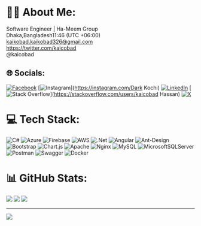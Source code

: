 # 👨‍💻 About Me:
Software Engineer | Ha-Meem Group<br>Dhaka,Bangladesh11:46 (UTC +06:00)<br>kaikobad.kaikobad326@gmail.com<br>https://twitter.com/kaicobad<br>@kaicobad


## 🌐 Socials:
[![Facebook](https://img.shields.io/badge/Facebook-%231877F2.svg?logo=Facebook&logoColor=white)](https://www.facebook.com/kaikobad.hassan) 
[![Instagram](https://img.shields.io/badge/Instagram-%23E4405F.svg?logo=Instagram&logoColor=white)](https://instagram.com/Dark Kochi) 
[![LinkedIn](https://img.shields.io/badge/LinkedIn-%230077B5.svg?logo=linkedin&logoColor=white)](https://linkedin.com/in/Kaicobad) 
[![Stack Overflow](https://img.shields.io/badge/-Stackoverflow-FE7A16?logo=stack-overflow&logoColor=white)](https://stackoverflow.com/users/kaicobad Hassan)
 [![X](https://img.shields.io/badge/X-black.svg?logo=X&logoColor=white)](https://x.com/kaicobad) 

# 💻 Tech Stack:
![C#](https://img.shields.io/badge/c%23-%23239120.svg?style=for-the-badge&logo=csharp&logoColor=white) ![Azure](https://img.shields.io/badge/azure-%230072C6.svg?style=for-the-badge&logo=microsoftazure&logoColor=white) ![Firebase](https://img.shields.io/badge/firebase-%23039BE5.svg?style=for-the-badge&logo=firebase) ![AWS](https://img.shields.io/badge/AWS-%23FF9900.svg?style=for-the-badge&logo=amazon-aws&logoColor=white) ![.Net](https://img.shields.io/badge/.NET-5C2D91?style=for-the-badge&logo=.net&logoColor=white) ![Angular](https://img.shields.io/badge/angular-%23DD0031.svg?style=for-the-badge&logo=angular&logoColor=white) ![Ant-Design](https://img.shields.io/badge/-AntDesign-%230170FE?style=for-the-badge&logo=ant-design&logoColor=white) ![Bootstrap](https://img.shields.io/badge/bootstrap-%238511FA.svg?style=for-the-badge&logo=bootstrap&logoColor=white) ![Chart.js](https://img.shields.io/badge/chart.js-F5788D.svg?style=for-the-badge&logo=chart.js&logoColor=white) ![Apache](https://img.shields.io/badge/apache-%23D42029.svg?style=for-the-badge&logo=apache&logoColor=white) ![Nginx](https://img.shields.io/badge/nginx-%23009639.svg?style=for-the-badge&logo=nginx&logoColor=white) ![MySQL](https://img.shields.io/badge/mysql-%2300000f.svg?style=for-the-badge&logo=mysql&logoColor=white) ![MicrosoftSQLServer](https://img.shields.io/badge/Microsoft%20SQL%20Server-CC2927?style=for-the-badge&logo=microsoft%20sql%20server&logoColor=white) ![Postman](https://img.shields.io/badge/Postman-FF6C37?style=for-the-badge&logo=postman&logoColor=white) ![Swagger](https://img.shields.io/badge/-Swagger-%23Clojure?style=for-the-badge&logo=swagger&logoColor=white) ![Docker](https://img.shields.io/badge/docker-%230db7ed.svg?style=for-the-badge&logo=docker&logoColor=white)
# 📊 GitHub Stats:
![](https://github-readme-stats.vercel.app/api?username=kaicobad&theme=dark&hide_border=false&include_all_commits=true&count_private=true)
![](https://github-readme-streak-stats.herokuapp.com/?user=kaicobad&theme=dark&hide_border=false)
![](https://github-readme-stats.vercel.app/api/top-langs/?username=kaicobad&theme=dark&hide_border=false&include_all_commits=true&count_private=true&layout=compact)

---
[![](https://visitcount.itsvg.in/api?id=kaicobad&icon=0&color=0)](https://visitcount.itsvg.in)

<!-- Proudly created with GPRM ( https://gprm.itsvg.in ) -->
